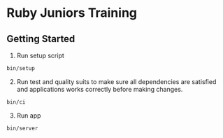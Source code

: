 # Ruby Juniors Training

## Getting Started

1. Run setup script

  ```bash
  bin/setup
  ```

2. Run test and quality suits to make sure all dependencies are satisfied and applications works correctly before making changes.

  ```bash
  bin/ci
  ```

3. Run app

  ```bash
  bin/server
  ```
